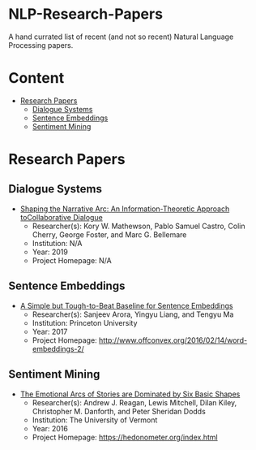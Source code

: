 # NLP-Research-Papers
A hand currated list of recent (and not so recent) Natural Language Processing papers.

# Content
+ [Research Papers](#Research)
  + [Dialogue Systems](#Dialogue-Systems)
  + [Sentence Embeddings](#Sentence-Embeddings)
  + [Sentiment Mining](#Sentiment-Mining)

# Research Papers<a name="Research"></a>

## Dialogue Systems<a name="Dialogue-Systems"></a>
+ [Shaping the Narrative Arc: An Information-Theoretic Approach toCollaborative Dialogue](https://arxiv.org/pdf/1901.11528.pdf)
  + Researcher(s): Kory W. Mathewson, Pablo Samuel Castro, Colin Cherry, George Foster, and Marc G. Bellemare
  + Institution: N/A
  + Year: 2019
  + Project Homepage: N/A
  
## Sentence Embeddings<a name="Sentence-Embeddings"></a>
+ [A Simple but Tough-to-Beat Baseline for Sentence Embeddings](https://openreview.net/pdf?id=SyK00v5xx)
  + Researcher(s): Sanjeev Arora, Yingyu Liang, and Tengyu Ma
  + Institution: Princeton University
  + Year: 2017
  + Project Homepage: http://www.offconvex.org/2016/02/14/word-embeddings-2/
  
## Sentiment Mining<a name="Sentiment-Mining"></a>
+ [The Emotional Arcs of Stories are Dominated by Six Basic Shapes](https://arxiv.org/pdf/1606.07772.pdf)
  + Researcher(s): Andrew J. Reagan, Lewis Mitchell, Dilan Kiley, Christopher M. Danforth, and Peter Sheridan Dodds
  + Institution: The University of Vermont 
  + Year: 2016
  + Project Homepage: https://hedonometer.org/index.html
